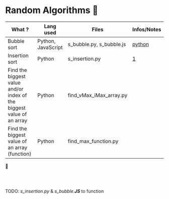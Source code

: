 Random Algorithms :ocean:
==

What ? | Lang used | Files | Infos/Notes
---- |---- |---- |----
Bubble sort | Python, JavaScript | s_bubble.py, s_bubble.js | [python](https://interactivepython.org/runestone/static/pythonds/SortSearch/TheBubbleSort.html)
Insertion sort | Python | s_insertion.py | [1](https://interactivepython.org/courselib/static/pythonds/SortSearch/TheInsertionSort.html)
Find the biggest value and/or index of the biggest value of an array | Python | find_vMax_iMax_array.py | 
Find the biggest value of an array (function)| Python | find_max_function.py | 







:penguin:

<br>
<br>

TODO: _s_insertion.py_ & _s_bubble.**JS**_ to function